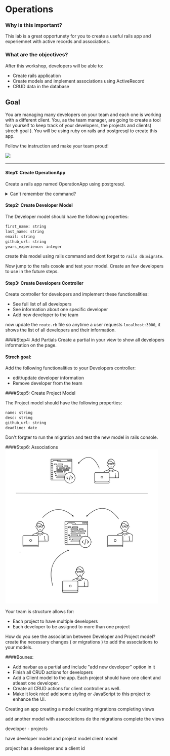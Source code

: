 
# Operations
### Why is this important?

This lab is a great opportunety for you to create a useful rails app and experiemnet with active records and associations. 


### What are the objectives?

 After this workshop, developers will be able to:
 
  - Create rails application 
  - Create models and implement associations using ActiveRecord
  - CRUD data in the database
 


## Goal
You are managing many developers on your team and each one is working with a different client. You, as the team manager, are going to create a tool for yourself to keep track of your developers, the projects and clients( strech goal ). You will be using ruby on rails and postgresql to create this app. 

Follow the instruction and make your team proud! 

![](http://stream1.gifsoup.com/view5/4743746/project-management-goes-wrong-o.gif)

<hr>

#### Step1: Create OperationApp

Create a rails app named OperationApp using postgresql.
<details><summary>Can't remember the command?</summary>
 ` $rails new OperationApp -T -d postgresql `
</details>


#### Step2: Create Developer Model 

The Developer model should have the following properties:

```
first_name: string
last_name: string
email: string
github_url: string
years_experience: integer

```
create this model using rails command and dont forget to ` rails db:migrate `.

Now jump to the rails cosole and test your model. Create an few developers to use in the future steps.

#### Step3: Create Developers Controller
Create controller for developers and implement these functionalities:

 - See full list of all developers 
 - See information about one specific developer
 - Add new developer to the team

now update the `route.rb` file so anytime a user requests `localhost:3000`, it shows the list of all developers and their information.
 
####Step4: Add Partials
Create a partial in your view to show  all developers information on the page. 

#### Strech goal:

Add the following functionalities to your Developers controller:

 - edit/update developer information
 - Remove developer from the team

####Step5: Create Project Model

The Project model should have the following properties:

```
name: string
desc: string
github_url: string
deadline: date

``` 
Don't forgter to run the migration and test the new model in rails console.

####Step6: Associations
![](diagram.png)

Your team is structure allows for:
 
 - Each project to have multiple developers
 - Each developer to be assigned to more than one project

How do you see the association between Developer and Project model? create the necessary changes ( or migrations ) to add the associations to your models. 


####Bounes:


- Add navbar as a partial and include "add new developer" option in it
- Finish all CRUD actions for developers
- Add a Client model to the app. Each project should have one client and atleast one developer. 
- Create all CRUD actions for client controller as well.
- Make it look nice! add some styling or JavaScript to this project to enhance the UI.

 



Creating an app
creating a model
creating migrations
completing views

add another model with assoccietions
do the migrations 
complete the views

developer - projects

have developer model
and project model
client model

project has a developer and a client id